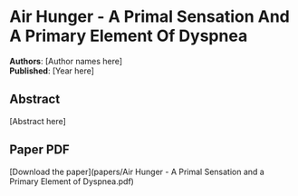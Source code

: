# Air Hunger - A Primal Sensation And A Primary Element Of Dyspnea

**Authors**: [Author names here]  
**Published**: [Year here]

## Abstract

[Abstract here]

## Paper PDF

[Download the paper](papers/Air Hunger - A Primal Sensation and a Primary Element of Dyspnea.pdf)
